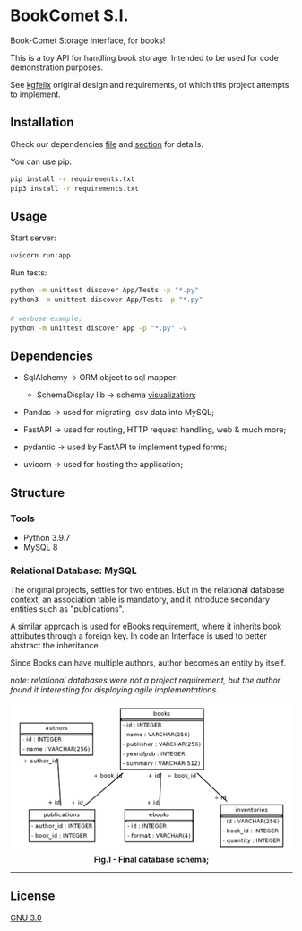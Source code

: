 # BookComet S.I.
Book-Comet Storage Interface, for books!

This is a toy API for handling book storage. Intended to be used for code demonstration purposes.

See [kgfelix](https://github.com/kgfelix/book-comet-coding-challenge) original design and requirements, of which this project attempts to implement.



## Installation

Check our dependencies [file](/requirements.txt) and [section](#dependencies) for details.

You can use pip:
```bash
pip install -r requirements.txt
pip3 install -r requirements.txt
```

## Usage
Start server:
```bash
uvicorn run:app
```
Run tests:
```bash
python -m unittest discover App/Tests -p "*.py"
python3 -m unittest discover App/Tests -p "*.py"

# verbose example;
python -m unittest discover App -p "*.py" -v
```

## <span id="dependencies"> Dependencies </span>
* SqlAlchemy → ORM object to sql mapper:
    * SchemaDisplay lib → schema [visualization](#schema-view);

* Pandas → used for migrating .csv data into MySQL;
* FastAPI → used for routing, HTTP request handling, web & much more;
* pydantic → used by FastAPI to implement typed forms;
* uvicorn → used for hosting the application;

## Structure

### Tools
- Python 3.9.7
- MySQL 8

### Relational Database: MySQL
The original projects, settles for two entities. But in the relational database context, an association table is mandatory, and it introduce secondary entities such as "publications".

A similar approach is used for eBooks requirement, where it inherits book attributes through a foreign key. In code an Interface is used to better abstract the inheritance.

Since Books can have multiple authors, author becomes an entity by itself.

*note: relational databases were not a project requirement, but the author found it interesting for displaying agile implementations.*


<img src="schema.png" alt="BookComet relational db schema." id="schema-view">
<figcaption align="center"><b>Fig.1 - Final database schema;</b></figcaption>

---
## License
[GNU 3.0](/LICENSE)
